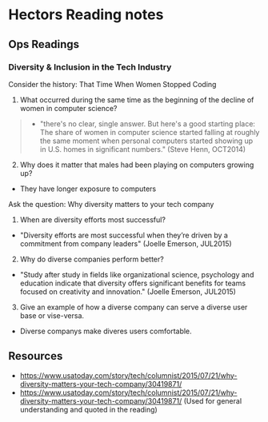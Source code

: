 # Hectors Reading notes


## Ops Readings


### Diversity & Inclusion in the Tech Industry

Consider the history: That Time When Women Stopped Coding

1. What occurred during the same time as the beginning of the decline of women in computer science?

> - "there's no clear, single answer. But here's a good starting place: The share of women in computer science started falling at roughly the same moment when personal computers started showing up in U.S. homes in significant numbers."
(Steve Henn, OCT2014)

2. Why does it matter that males had been playing on computers growing up?

- They have longer exposure to computers

Ask the question: Why diversity matters to your tech company

1. When are diversity efforts most successful?

- "Diversity efforts are most successful when they’re driven by a commitment from company leaders" (Joelle Emerson, JUL2015)

2. Why do diverse companies perform better?

- "Study after study in fields like organizational science, psychology and education indicate that diversity offers significant benefits for teams focused on creativity and innovation." (Joelle Emerson, JUL2015)

3. Give an example of how a diverse company can serve a diverse user base or vise-versa.

- Diverse companys make diveres users comfortable.

## Resources

- https://www.usatoday.com/story/tech/columnist/2015/07/21/why-diversity-matters-your-tech-company/30419871/
- https://www.usatoday.com/story/tech/columnist/2015/07/21/why-diversity-matters-your-tech-company/30419871/
(Used for general understanding and quoted in the reading)